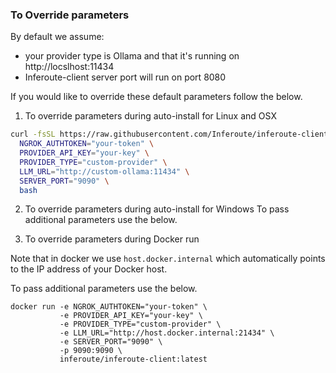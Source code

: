 ###  To Override parameters 

By default we assume:

- your provider type is Ollama  and that it's running on http://locslhost:11434
- Inferoute-client server port will run on port 8080

If you would like to override these default parameters follow the below.


1. To override parameters during auto-install for Linux and OSX

```bash
curl -fsSL https://raw.githubusercontent.com/Inferoute/inferoute-client/main/scripts/install.sh | \
  NGROK_AUTHTOKEN="your-token" \
  PROVIDER_API_KEY="your-key" \
  PROVIDER_TYPE="custom-provider" \
  LLM_URL="http://custom-ollama:11434" \
  SERVER_PORT="9090" \
  bash
```


2. To override parameters during auto-install for Windows 
To pass additional parameters use the below.


3. To override parameters during Docker run

Note that in docker we use `host.docker.internal` which automatically points to the IP address of your Docker host. 

To pass additional parameters use the below.
```
docker run -e NGROK_AUTHTOKEN="your-token" \
           -e PROVIDER_API_KEY="your-key" \
           -e PROVIDER_TYPE="custom-provider" \
           -e LLM_URL="http://host.docker.internal:21434" \
           -e SERVER_PORT="9090" \
           -p 9090:9090 \
           inferoute/inferoute-client:latest
```